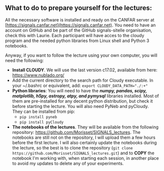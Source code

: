 ## What to do to prepare yourself for the lectures:

All the necessary software is installed and ready on the CANFAR server at [https://signals.canfar.net](https://signals.canfar.net). You need to have an account on GitHub and be part of the GitHub signals-sitelle organisation, check this with Laurie. Each participant will have acces to the cloudy program and the needed python libraries from Linux shell and Python 3 notebooks. 

Anyway, if you want to follow the lecture using your own computer, you will need the following:
 
- **Install CLOUDY**. We will use the last version c17.02, available from here: https://www.nublado.org/
- Add the current directory to the search path for Cloudy executable. In your ~/.bashrc or equivalent, add: `export CLOUDY_DATA_PATH="./:+"`
- **Python libraries**: You will need to have the ***numpy, pandas, scipy, matplotlib, h5py,  astropy, atpy, and pymysql*** libraries installed. Most of them are pre-installed for any decent python distribution, but check it before starting the lecture. You will also need PyNeb and pyCloudy. They can be installed from pip: 
   - `pip install pyneb` 
   - `pip install pyCloudy`
- **The notebooks of the lectures**. They will be available from the following repository: https://github.com/Morisset/SIGNALS_lectures. The notebooks are still not on the repository, I will upload them a few hours before the first lecture. I will also certainly update the notebooks during the lecture, so the best is to clone the repository (`git clone https://github.com/Morisset/SIGNALS_lectures.git`) and to **COPY** the notebook I'm working with, when starting each session, in another place to avoid my updates to delete any of your experiments. 
